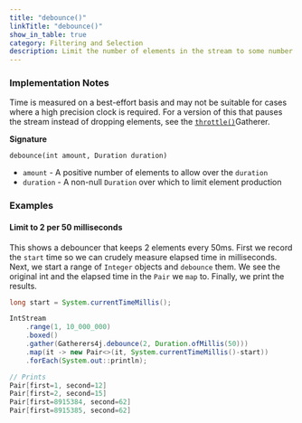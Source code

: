 ```yaml
---
title: "debounce()"
linkTitle: "debounce()"
show_in_table: true
category: Filtering and Selection
description: Limit the number of elements in the stream to some number per period, dropping anything over the limit during the period.
---
```



### Implementation Notes

Time is measured on a best-effort basis and may not be suitable for cases where a high precision clock is required.
For a version of this that pauses the stream instead of dropping elements, see the [`throttle()`](/gatherers4j/gatherers/sequence-operations/throttle/)Gatherer. 

**Signature**

`debounce(int amount, Duration duration)`

* `amount` - A positive number of elements to allow over the `duration`
* `duration` - A non-null `Duration` over which to limit element production

### Examples

#### Limit to 2 per 50 milliseconds

This shows a debouncer that keeps 2 elements every 50ms. First we record the `start` time so we can crudely measure elapsed time in milliseconds.
Next, we start a range of `Integer` objects and `debounce` them. We see the original int and the elapsed time in the `Pair` we `map` to. Finally,
we print the results.

```java
long start = System.currentTimeMillis();

IntStream
    .range(1, 10_000_000)
    .boxed()
    .gather(Gatherers4j.debounce(2, Duration.ofMillis(50)))
    .map(it -> new Pair<>(it, System.currentTimeMillis()-start))
    .forEach(System.out::println);

// Prints
Pair[first=1, second=12]
Pair[first=2, second=15]
Pair[first=8915384, second=62]
Pair[first=8915385, second=62]
```

